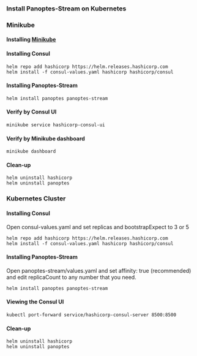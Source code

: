 ### Install Panoptes-Stream on Kubernetes


### Minikube

#### Installing [Minikube](https://kubernetes.io/docs/tasks/tools/install-minikube/)
#### Installing Consul
```
helm repo add hashicorp https://helm.releases.hashicorp.com
helm install -f consul-values.yaml hashicorp hashicorp/consul
```
#### Installing Panoptes-Stream
```
helm install panoptes panoptes-stream
```
#### Verify by Consul UI
```
minikube service hashicorp-consul-ui
```
#### Verify by Minikube dashboard
```
minikube dashboard
```
#### Clean-up
```
helm uninstall hashicorp 
helm uninstall panoptes 
```

### Kubernetes Cluster

#### Installing Consul
Open consul-values.yaml and set replicas and bootstrapExpect to 3 or 5 
```
helm repo add hashicorp https://helm.releases.hashicorp.com
helm install -f consul-values.yaml hashicorp hashicorp/consul
```
#### Installing Panoptes-Stream
Open panoptes-stream/values.yaml and set affinity: true (recommended) and edit replicaCount to any number that you need.
```
helm install panoptes panoptes-stream
```
#### Viewing the Consul UI
```
kubectl port-forward service/hashicorp-consul-server 8500:8500
```
#### Clean-up
```
helm uninstall hashicorp 
helm uninstall panoptes 
```